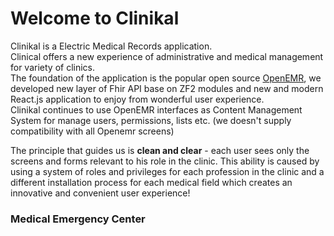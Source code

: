 # Welcome to Clinikal

Clinikal is a Electric Medical Records application.  
Clinical offers a new experience of administrative and medical management for variety of clinics.  
The foundation of the application is the popular open source [OpenEMR](https://github.com/openemr/openemr), we developed new layer of Fhir API base on ZF2 modules and new and modern React.js application to enjoy from wonderful user experience.  
Clinikal continues to use OpenEMR interfaces as Content Management System for manage users, permissions, lists etc. (we doesn't supply compatibility with all Openemr screens) 

The principle that guides us is **clean and clear** - each user sees only the screens and forms relevant to his role in the clinic. 
This ability is caused by using a system of roles and privileges for each profession in the clinic and a different installation process for each medical field which creates an innovative and convenient user experience!


### Medical Emergency Center
